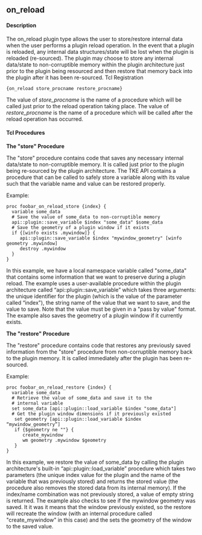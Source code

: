 ## on\_reload

#### Description

The on\_reload plugin type allows the user to store/restore internal data when the user performs a plugin reload operation.  In the event that a plugin is reloaded, any internal data structures/state will be lost when the plugin is reloaded (re-sourced).  The plugin may choose to store any internal data/state to non-corruptible memory within the plugin architecture just prior to the plugin being resourced and then restore that memory back into the plugin after it has been re-sourced.
Tcl Registration
 
`{on_reload store_procname restore_procname}`
   
The value of _store\_procname_ is the name of a procedure which will be called just prior to the reload operation taking place.  The value of _restore\_procname_ is the name of a procedure which will be called after the reload operation has occurred.

#### Tcl Procedures
 
**The "store" Procedure**

The "store" procedure contains code that saves any necessary internal data/state to non-corruptible memory.  It is called just prior to the plugin being re-sourced by the plugin architecture.  The TKE API contains a procedure that can be called to safely store a variable along with its value such that the variable name and value can be restored properly.

Example:

	proc foobar_on_reload_store {index} {
	  variable some_data
	  # Save the value of some_data to non-corruptible memory
	  api::plugin::save_variable $index "some_data" $some_data
	  # Save the geometry of a plugin window if it exists
	  if {[winfo exists .mywindow]} {
	     api::plugin::save_variable $index "mywindow_geometry" [winfo geometry .mywindow]
	     destroy .mywindow
	  }
	}

In this example, we have a local namespace variable called "some\_data" that contains some information that we want to preserve during a plugin reload.  The example uses a user-available procedure within the plugin architecture called “api\::plugin\::save\_variable” which takes three arguments:  the unique identifier for the plugin (which is the value of the parameter called “index"), the string name of the value that we want to save, and the value to save.  Note that the value must be given in a "pass by value" format.  The example also saves the geometry of a plugin window if it currently exists.

**The "restore" Procedure**

The "restore" procedure contains code that restores any previously saved information from the "store" procedure from non-corruptible memory back to the plugin memory.  It is called immediately after the plugin has been re-sourced.

Example:

	proc foobar_on_reload_restore {index} {
	  variable some_data
	  # Retrieve the value of some_data and save it to the 
	  # internal variable
	  set some_data [api::plugin::load_variable $index "some_data"]
	  # Get the plugin window dimensions if it previously existed
	   set geometry [api::plugin::load_variable $index “mywindow_geometry”]
	   if {$geometry ne ""} {
	      create_mywindow
	      wm geometry .mywindow $geometry
	   }
	}

In this example, we restore the value of some\_data by calling the plugin architecture's built-in “api\::plugin\::load\_variable” procedure which takes two parameters (the unique index value for the plugin and the name of the variable that was previously stored) and returns the stored value (the procedure also removes the stored data from its internal memory).  If the index/name combination was not previously stored, a value of empty string is returned.  The example also checks to see if the mywindow geometry was saved.  It it was it means that the window previously existed, so the restore will recreate the window (with an internal procedure called "create\_mywindow" in this case) and the sets the geometry of the window to the saved value.